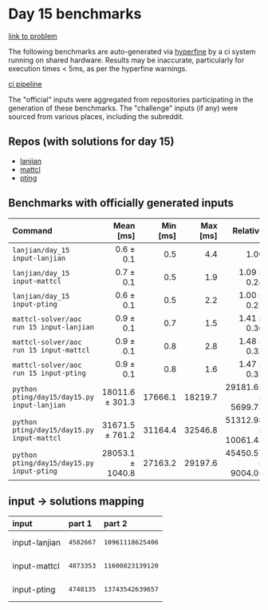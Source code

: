 # Day 15 benchmarks

[link to problem](http://adventofcode.com/2022/day/15)

The following benchmarks are auto-generated via [hyperfine](https://github.com/sharkdp/hyperfine) by a ci system running on shared hardware. Results may be inaccurate, particularly for execution times < 5ms, as per the hyperfine warnings.

[ci pipeline](http://ci.papercode.net:8080/teams/aoc2022/pipelines/aoc-compare-2022)

The "official" inputs were aggregated from repositories participating in the generation of these benchmarks. The "challenge" inputs (if any) were sourced from various places, including the subreddit.

## Repos (with solutions for day 15)


- [lanjian](https://github.com/LanJian/aoc-2022)
- [mattcl](https://github.com/mattcl/aoc2022)
- [pting](https://github.com/pting/aoc2022)

## Benchmarks with officially generated inputs
| Command | Mean [ms] | Min [ms] | Max [ms] | Relative |
|:---|---:|---:|---:|---:|
| `lanjian/day_15 input-lanjian` | 0.6 ± 0.1 | 0.5 | 4.4 | 1.00 |
| `lanjian/day_15 input-mattcl` | 0.7 ± 0.1 | 0.5 | 1.9 | 1.09 ± 0.24 |
| `lanjian/day_15 input-pting` | 0.6 ± 0.1 | 0.5 | 2.2 | 1.00 ± 0.23 |
| `mattcl-solver/aoc run 15 input-lanjian` | 0.9 ± 0.1 | 0.7 | 1.5 | 1.41 ± 0.30 |
| `mattcl-solver/aoc run 15 input-mattcl` | 0.9 ± 0.1 | 0.8 | 2.8 | 1.48 ± 0.32 |
| `mattcl-solver/aoc run 15 input-pting` | 0.9 ± 0.1 | 0.8 | 1.6 | 1.47 ± 0.31 |
| `python pting/day15/day15.py input-lanjian` | 18011.6 ± 301.3 | 17666.1 | 18219.7 | 29181.65 ± 5699.73 |
| `python pting/day15/day15.py input-mattcl` | 31671.5 ± 761.2 | 31164.4 | 32546.8 | 51312.98 ± 10061.43 |
| `python pting/day15/day15.py input-pting` | 28053.1 ± 1040.8 | 27163.2 | 29197.6 | 45450.57 ± 9004.05 |

## input -> solutions mapping
|input|part 1|part 2|
|:---|:---|:---|
|input-lanjian|<pre>4582667</pre>|<pre>10961118625406</pre>|
|input-mattcl|<pre>4873353</pre>|<pre>11600823139120</pre>|
|input-pting|<pre>4748135</pre>|<pre>13743542639657</pre>|
